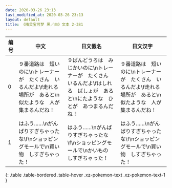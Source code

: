 ```yaml
---
date: 2020-03-26 23:13
last_modified_at: 2020-03-26 23:13
layout: default
title: 《精灵宝可梦 黑／白》文本 2-381
---
```

| 编号 | 中文 | 日文假名 | 日文汉字 |
| ---- | ---- | ---- | --- |
| 0 | ９番道路は　短いのに\nトレーナーが　たくさん　いるんだよ\f走れる　場所が　あると\n似たような　人が　集まるんだね！ | ９ばんどうろは　みじかいのに\nトレーナーが　たくさん　いるんだよ\fはしれる　ばしょが　あると\nにたような　ひとが　あつまるんだね！ | ９番道路は　短いのに\nトレーナーが　たくさん　いるんだよ\f走れる　場所が　あると\n似たような　人が　集まるんだね！ |
| 1 | はふう……\nがんばりすぎちゃったな\f\nショッピングモールで\n買い物　しすぎちゃった！ | はふう……\nがんばりすぎちゃったな\f\nショッピングモールで\nかいもの　しすぎちゃった！ | はふう……\nがんばりすぎちゃったな\f\nショッピングモールで\n買い物　しすぎちゃった！ |
{: .table .table-bordered .table-hover .xz-pokemon-text .xz-pokemon-text-1 }